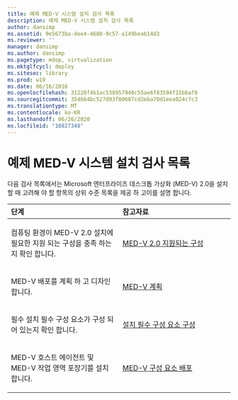 ```yaml
---
title: 예제 MED-V 시스템 설치 검사 목록
description: 예제 MED-V 시스템 설치 검사 목록
author: dansimp
ms.assetid: 9e5673ba-dee4-4680-9c57-a149beab14d3
ms.reviewer: ''
manager: dansimp
ms.author: dansimp
ms.pagetype: mdop, virtualization
ms.mktglfcycl: deploy
ms.sitesec: library
ms.prod: w10
ms.date: 06/16/2016
ms.openlocfilehash: 31228f4b1ac538957940c55ae6f83594f15bbaf8
ms.sourcegitcommit: 354664bc527d93f80687cd2eba70d1eea024c7c3
ms.translationtype: MT
ms.contentlocale: ko-KR
ms.lasthandoff: 06/26/2020
ms.locfileid: "10827348"
---
```

# 예제 MED-V 시스템 설치 검사 목록


다음 검사 목록에서는 Microsoft 엔터프라이즈 데스크톱 가상화 (MED-V) 2.0을 설치할 때 고려해 야 할 항목의 상위 수준 목록을 제공 하 고이를 설명 합니다.

<table>
<colgroup>
<col width="50%" />
<col width="50%" />
</colgroup>
<thead>
<tr class="header">
<th align="left">단계</th>
<th align="left">참고자료</th>
</tr>
</thead>
<tbody>
<tr class="odd">
<td align="left"><p>컴퓨팅 환경이 MED-V 2.0 설치에 필요한 지원 되는 구성을 충족 하는지 확인 합니다.</p></td>
<td align="left"><p><a href="med-v-20-supported-configurations.md" data-raw-source="[MED-V 2.0 Supported Configurations](med-v-20-supported-configurations.md)">MED-V 2.0 지원되는 구성</a></p></td>
</tr>
<tr class="even">
<td align="left"><p>MED-V 배포를 계획 하 고 디자인 합니다.</p></td>
<td align="left"><p><a href="planning-for-med-v.md" data-raw-source="[Planning for MED-V](planning-for-med-v.md)">MED-V 계획</a></p></td>
</tr>
<tr class="odd">
<td align="left"><p>필수 설치 필수 구성 요소가 구성 되어 있는지 확인 합니다.</p></td>
<td align="left"><p><a href="configure-installation-prerequisites.md" data-raw-source="[Configure Installation Prerequisites](configure-installation-prerequisites.md)">설치 필수 구성 요소 구성</a></p></td>
</tr>
<tr class="even">
<td align="left"><p>MED-V 호스트 에이전트 및 MED-V 작업 영역 포장기를 설치 합니다.</p></td>
<td align="left"><p><a href="deploy-the-med-v-components.md" data-raw-source="[Deploy the MED-V Components](deploy-the-med-v-components.md)">MED-V 구성 요소 배포</a></p></td>
</tr>
</tbody>
</table>

 

 

 





